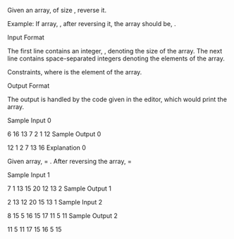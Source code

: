 Given an array, of size , reverse it.

Example: If array, , after reversing it, the array should be, .

Input Format

The first line contains an integer, , denoting the size of the array. The next line contains  space-separated integers denoting the elements of the array.

Constraints, where  is the  element of the array.

Output Format

The output is handled by the code given in the editor, which would print the array.

Sample Input 0

6
16 13 7 2 1 12 
Sample Output 0

12 1 2 7 13 16 
Explanation 0

Given array,  = . After reversing the array,  = 

Sample Input 1

7
1 13 15 20 12 13 2 
Sample Output 1

2 13 12 20 15 13 1 
Sample Input 2

8
15 5 16 15 17 11 5 11 
Sample Output 2

11 5 11 17 15 16 5 15 
